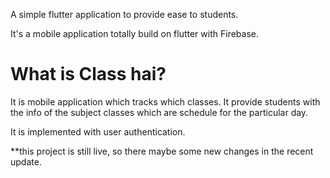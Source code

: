 A simple flutter application to provide ease to students.

It's a mobile application totally build on flutter with Firebase.

# What is Class hai?

It is mobile application which tracks which classes. It provide students with the info of the subject classes which are schedule for the particular day.

It is implemented with user authentication.

\*\*this project is still live, so there maybe some new changes in the recent update.
